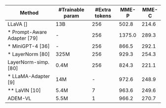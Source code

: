 | Method | #Trainable param | #Extra tokens | MME-P | MME-C |
| --- | --- | --- | --- | --- |
| LLaVA [] | 13B | 256 | 502.8 | 214.6 |
| * Prompt-Aware Adapter [79] | - | 256 | 1375.0 | 289.3 |
| * MiniGPT-4 [36] | - | 256 | 866.5 | 292.1 |
| * LayerNorm [80] | 325M | 256 | 929.3 | 254.3 |
| LayerNorm-simp. [80] | 0.4M | 256 | 824.3 | 221.1 |
| * LLaMA-Adapter [9] | 14M | - | 972.6 | 248.9 |
| ** LaVIN [10] | 5.4M | 7 | 963.6 | 249.6 |
| ADEM-VL | 5.5M | 1 | 966.2 | 270.7 |

